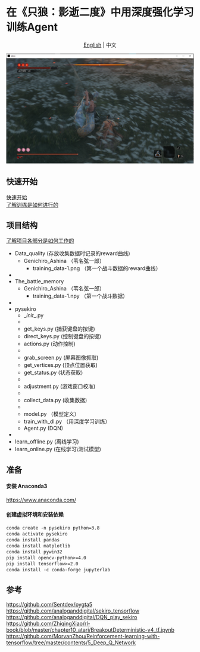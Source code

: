 # 在《只狼：影逝二度》中用深度强化学习训练Agent

<p align="center">
    <a href="https://github.com/ricagj/pysekiro_with_RL/blob/main/README_EN.md">English</a>
    | 
    <a>中文</a>
</p>

![demo.png](https://github.com/ricagj/pysekiro/blob/main/imgs/demo.png?raw=true)

## 快速开始

[快速开始](https://github.com/ricagj/pysekiro_with_RL/blob/main/Quick_start.ipynb)  
[了解训练是如何进行的](https://github.com/ricagj/pysekiro_with_RL/blob/main/How_is_it_trained.ipynb)  

## 项目结构

[了解项目各部分是如何工作的](https://github.com/ricagj/pysekiro_with_RL/blob/main/How_it_works.ipynb)  

- Data_quality (存放收集数据时记录的reward曲线)
    - Genichiro_Ashina （苇名弦一郎）
        - training_data-1.png （第一个战斗数据的reward曲线）
- 
- The_battle_memory
    - Genichiro_Ashina （苇名弦一郎）
        - training_data-1.npy （第一个战斗数据）
- 
- pysekiro
    - \__init__.py
    - 
    - get_keys.py (捕获键盘的按键)
    - direct_keys.py (控制键盘的按键)
    - actions.py (动作控制)
    - 
    - grab_screen.py (屏幕图像抓取)
    - get_vertices.py (顶点位置获取)
    - get_status.py (状态获取)
    - 
    - adjustment.py (游戏窗口校准)
    - 
    - collect_data.py (收集数据)
    - 
    - model.py （模型定义）
    - train_with_dl.py （用深度学习训练）
    - Agent.py (DQN)
- 
- learn_offline.py (离线学习)
- learn_online.py (在线学习\测试模型)

## 准备

#### 安装 Anaconda3

https://www.anaconda.com/  

#### 创建虚拟环境和安装依赖

~~~shell
conda create -n pysekiro python=3.8
conda activate pysekiro
conda install pandas
conda install matplotlib
conda install pywin32
pip install opencv-python>=4.0
pip install tensorflow>=2.0
conda install -c conda-forge jupyterlab
~~~

## 参考
https://github.com/Sentdex/pygta5  
https://github.com/analoganddigital/sekiro_tensorflow  
https://github.com/analoganddigital/DQN_play_sekiro  
https://github.com/ZhiqingXiao/rl-book/blob/master/chapter10_atari/BreakoutDeterministic-v4_tf.ipynb  
https://github.com/MorvanZhou/Reinforcement-learning-with-tensorflow/tree/master/contents/5_Deep_Q_Network  